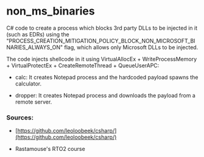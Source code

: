 # non_ms_binaries

C# code to create a process which blocks 3rd party DLLs to be injected in it (such as EDRs) using the "PROCESS_CREATION_MITIGATION_POLICY_BLOCK_NON_MICROSOFT_BINARIES_ALWAYS_ON" flag, which allows only Microsoft DLLs to be injected. 

The code injects shellcode in it using VirtualAllocEx + WriteProcessMemory + VirtualProtectEx + CreateRemoteThread + QueueUserAPC:

- calc: It creates Notepad process and the hardcoded payload spawns the calculator.

- dropper: It creates Notepad process and downloads the payload from a remote server.


### Sources:

- [https://github.com/leoloobeek/csharp/](https://github.com/leoloobeek/csharp/)

- Rastamouse's RTO2 course
